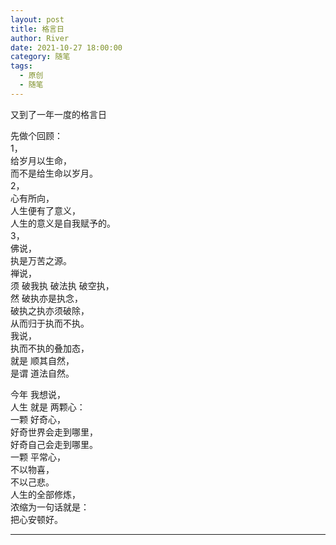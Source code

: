 ```yaml
---
layout: post
title: 格言日
author: River
date: 2021-10-27 18:00:00
category: 随笔
tags:
  - 原创
  - 随笔
---
```


又到了一年一度的格言日  

<!-- more -->

先做个回顾：  
1，  
给岁月以生命，  
而不是给生命以岁月。  
2，  
心有所向，  
人生便有了意义，  
人生的意义是自我赋予的。  
3，  
佛说，  
执是万苦之源。  
禅说，  
须 破我执 破法执 破空执，  
然 破执亦是执念，  
破执之执亦须破除，  
从而归于执而不执。  
我说，  
执而不执的叠加态，  
就是 顺其自然，  
是谓 道法自然。  

今年 我想说，  
人生 就是 两颗心：  
一颗 好奇心，  
好奇世界会走到哪里，  
好奇自己会走到哪里。  
一颗 平常心，  
不以物喜，  
不以己悲。  
人生的全部修炼，  
浓缩为一句话就是：  
把心安顿好。  

---
